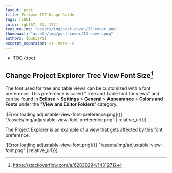 ```yaml
---
layout: post
title: Eclipse IDE Usage Guide
tags: [IDE]
color: rgb(67, 52, 127)
feature-img: "assets/img/post-cover/33-cover.png"
thumbnail: "assets/img/post-cover/33-cover.png"
authors: [QubitPi]
excerpt_separator: <!--more-->
---
```


<!--more-->

* TOC
{:toc}


Change Project Explorer Tree View Font Size[^stackoverflow-link]
-----------------------------------------------

The font used for tree and table views can be customized with a font preference. This preference is called "Tree and
Table font for views" and can be found in **Eclipse** > **Settings** > **General** > **Appearance** >
**Colors and Fonts** under the "**View and Editor Folders**" category.

![Error loading adjustable-view-font-preference.png]({{ "/assets/img/adjustable-view-font-preference.png" | relative_url}})

The Project Explorer is an example of a view that gets affected by this font preference.

![Error loading adjustable-view-font.png]({{ "/assets/img/adjustable-view-font.png" | relative_url}})

[^stackoverflow-link]: https://stackoverflow.com/a/62838294/14312712
